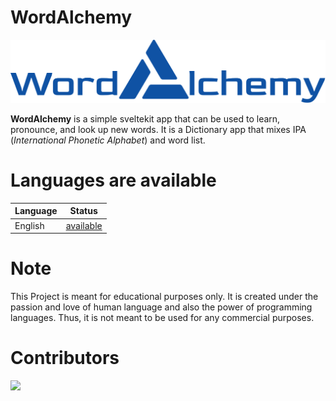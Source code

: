 # WordAlchemy

![Logo](src/lib/assets/wordalchemy.svg)

**WordAlchemy** is a simple sveltekit app that can be used to learn, pronounce, and look up new words.
It is a Dictionary app that mixes IPA (_International Phonetic Alphabet_) and word list.

# Languages are available

| Language | Status             |
| -------- | ------------------ |
| English  | [available](./src) |

# Note

This Project is meant for educational purposes only.
It is created under the passion and love of human language and also the power of programming languages. Thus, it is not meant to be used for any commercial purposes.

# Contributors

<a href="https://github.com/div-styl/WordAlchemy/graphs/contributors">
  <img src="https://contrib.rocks/image?repo=div-styl/WordAlchemy" />
</a>
